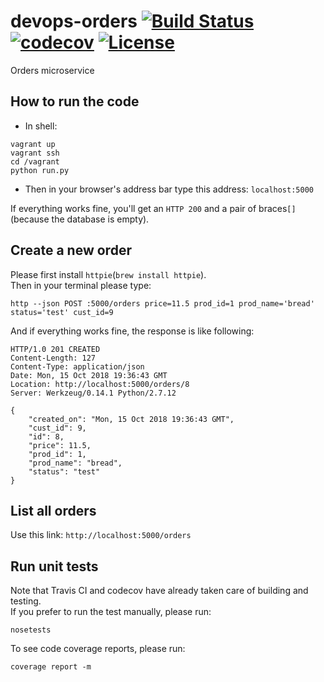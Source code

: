 # devops-orders [![Build Status](https://travis-ci.org/orders-squad/orders.svg?branch=master)](https://travis-ci.org/orders-squad/orders)  [![codecov](https://codecov.io/gh/orders-squad/orders/branch/master/graph/badge.svg)](https://codecov.io/gh/orders-squad/orders)  [![License](https://img.shields.io/badge/License-Apache%202.0-blue.svg)](https://opensource.org/licenses/Apache-2.0)

Orders microservice


## How to run the code

- In shell:
```shell
vagrant up
vagrant ssh
cd /vagrant
python run.py
```

- Then in your browser's address bar type this address:
`localhost:5000`

If everything works fine, you'll get an `HTTP 200` and a pair of braces`[]`(because the database is empty).

## Create a new order
Please first install `httpie`(`brew install httpie`).  
Then in your terminal please type:
```shell
http --json POST :5000/orders price=11.5 prod_id=1 prod_name='bread' status='test' cust_id=9
```

And if everything works fine, the response is like following:
```
HTTP/1.0 201 CREATED
Content-Length: 127
Content-Type: application/json
Date: Mon, 15 Oct 2018 19:36:43 GMT
Location: http://localhost:5000/orders/8
Server: Werkzeug/0.14.1 Python/2.7.12

{
    "created_on": "Mon, 15 Oct 2018 19:36:43 GMT",
    "cust_id": 9,
    "id": 8,
    "price": 11.5,
    "prod_id": 1,
    "prod_name": "bread",
    "status": "test"
}
```

## List all orders
Use this link:
`http://localhost:5000/orders`

## Run unit tests
Note that Travis CI and codecov have already taken care of building and
testing.  
If you prefer to run the test manually, please run:
```shell
nosetests
```

To see code coverage reports, please run:
```shell
coverage report -m
```
